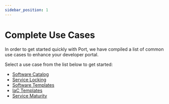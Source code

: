 ```yaml
---
sidebar_position: 1
---
```


# Complete Use Cases

In order to get started quickly with Port, we have compiled a list of common use cases to enhance your developer portal.

Select a use case from the list below to get started:

- [Software Catalog](./software-catalog.md)
- [Service Locking](./service-locking.md)
- [Software Templates](./software-templates.md)
- [IaC Templates](./iac-templates.md)
- [Service Maturity](./service-maturity.md)
